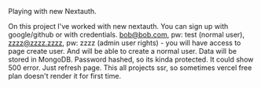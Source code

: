 Playing with new Nextauth.

On this project I've worked with new nextauth. You can sign up with google/github or with credentials. bob@bob.com, pw: test (normal user), zzzz@zzzz.zzzz, pw: zzzz (admin user rights) - you will have access to page create user. And will be able to create a normal user. Data will be stored in MongoDB. Password hashed, so its kinda protected. It could show 500 error. Just refresh page. This all projects ssr, so sometimes vercel free plan doesn't render it for first time.
